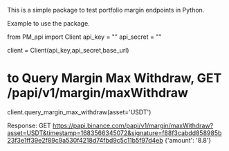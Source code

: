 This is a simple package to test portfolio margin endpoints in Python. 

Example to use the package. 

from PM_api import Client
api_key = ""
api_secret = ""

client = Client(api_key,api_secret,base_url)

# to Query Margin Max Withdraw, GET /papi/v1/margin/maxWithdraw
client.query_margin_max_withdraw(asset='USDT')

Response: 
GET https://papi.binance.com/papi/v1/margin/maxWithdraw?asset=USDT&timestamp=1683566345072&signature=f88f3cabdd858985b23f3e1ff39e2f89c9a530f4218d74fbd9c5c11b5f97d4eb
{'amount': '8.8'}
